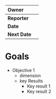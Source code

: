 | **Owner**     |     |
|:--------------|-----|
| **Reporter**  |     |
| **Date**      |     |
| **Next Date** |     |

# Goals
- Objective 1
  - dimension
  - key Results
    - Key result 1
    - Key result 2

[1]: https://leaddev.com/mentoring-coaching-feedback/level-frameworks-developing-developers